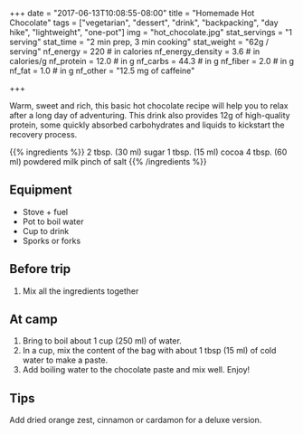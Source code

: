 +++
date = "2017-06-13T10:08:55-08:00" 
title = "Homemade Hot Chocolate" 
tags = ["vegetarian", "dessert", "drink", "backpacking", "day hike", "lightweight", "one-pot"]
img = "hot_chocolate.jpg"
stat_servings = "1 serving"
stat_time = "2 min prep, 3 min cooking"
stat_weight = "62g / serving"
nf_energy = 220 # in calories
nf_energy_density = 3.6 # in calories/g
nf_protein = 12.0 # in g
nf_carbs = 44.3 # in g
nf_fiber = 2.0 # in g
nf_fat = 1.0 # in g
nf_other = "12.5 mg of caffeine" 

+++

Warm, sweet and rich, this basic hot chocolate recipe will help you to relax after a long day of adventuring. This drink also provides 12g of high-quality protein, some quickly absorbed carbohydrates and liquids to kickstart the recovery process. 

{{% ingredients %}}
2 tbsp. (30 ml) sugar
1 tbsp. (15 ml) cocoa
4 tbsp. (60 ml) powdered milk
pinch of salt 
{{% /ingredients %}}

## Equipment
- Stove + fuel
- Pot to boil water
- Cup to drink
- Sporks or forks

## Before trip
1. Mix all the ingredients together

## At camp
1. Bring to boil about 1 cup (250 ml) of water.
1. In a cup, mix the content of the bag with about 1 tbsp (15 ml) of cold water to make a paste.
1. Add boiling water to the chocolate paste and mix well. Enjoy!

## Tips

Add dried orange zest, cinnamon or cardamon for a deluxe version.
